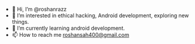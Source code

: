 - 👋 Hi, I’m @roshanrazz
- 👀 I’m interested in ethical hacking, Android development, exploring new things.
- 🌱 I’m currently learning android development.
- 📫 How to reach me roshansah400@gmail.com

<!---
roshanrazz/roshanrazz is a ✨ special ✨ repository because its `README.md` (this file) appears on your GitHub profile.
You can click the Preview link to take a look at your changes.
--->
